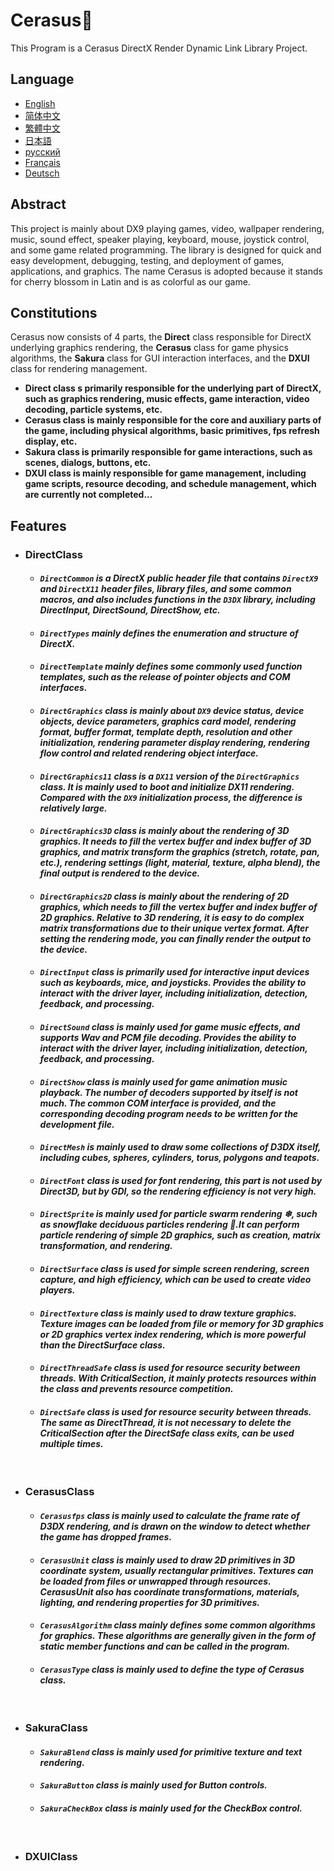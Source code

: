 # Cerasus🌸
This Program is a Cerasus DirectX Render Dynamic Link Library Project.

## Language
  * [English](https://github.com/Alopex6414/Cerasus/blob/master/README.md)
  * [简体中文](https://github.com/Alopex6414/Cerasus/blob/master/README_ZH_CN.md)
  * [繁體中文](https://github.com/Alopex6414/Cerasus/blob/master/README_ZH_TW.md)
  * [日本語](https://github.com/Alopex6414/Cerasus/blob/master/README_JA_JP.md)
  * [русский](https://github.com/Alopex6414/Cerasus/blob/master/README_RU_RU.md)
  * [Français](https://github.com/Alopex6414/Cerasus/blob/master/README_FR_FR.md)
  * [Deutsch](https://github.com/Alopex6414/Cerasus/blob/master/README_DE_DE.md)

## Abstract
This project is mainly about DX9 playing games, video, wallpaper rendering, music, sound effect, speaker playing, keyboard, mouse, joystick control, and some game related programming. The library is designed for quick and easy development, debugging, testing, and deployment of games, applications, and graphics. The name Cerasus is adopted because it stands for cherry blossom in Latin and is as colorful as our game.

## Constitutions
Cerasus now consists of 4 parts, the **Direct** class responsible for DirectX underlying graphics rendering, the **Cerasus** class for game physics algorithms, the **Sakura** class for GUI interaction interfaces, and the **DXUI** class for rendering management.
* **Direct class s primarily responsible for the underlying part of DirectX, such as graphics rendering, music effects, game interaction, video decoding, particle systems, etc.**
* **Cerasus class is mainly responsible for the core and auxiliary parts of the game, including physical algorithms, basic primitives, fps refresh display, etc.**
* **Sakura class is primarily responsible for game interactions, such as scenes, dialogs, buttons, etc.**
* **DXUI class is mainly responsible for game management, including game scripts, resource decoding, and schedule management, which are currently not completed...**

## Features
  * ### DirectClass
    * #### *`DirectCommon` is a DirectX public header file that contains `DirectX9` and `DirectX11` header files, library files, and some common macros, and also includes functions in the `D3DX` library, including DirectInput, DirectSound, DirectShow, etc.*
    * #### *`DirectTypes` mainly defines the enumeration and structure of DirectX.*
    * #### *`DirectTemplate` mainly defines some commonly used function templates, such as the release of pointer objects and COM interfaces.*
    * #### *`DirectGraphics` class is mainly about `DX9` device status, device objects, device parameters, graphics card model, rendering format, buffer format, template depth, resolution and other initialization, rendering parameter display rendering, rendering flow control and related rendering object interface.*
    * #### *`DirectGraphics11` class is a `DX11` version of the `DirectGraphics` class. It is mainly used to boot and initialize DX11 rendering. Compared with the `DX9` initialization process, the difference is relatively large.*
     * #### *`DirectGraphics3D` class is mainly about the rendering of 3D graphics. It needs to fill the vertex buffer and index buffer of 3D graphics, and matrix transform the graphics (stretch, rotate, pan, etc.), rendering settings (light, material, texture, alpha blend), the final output is rendered to the device.*
     * #### *`DirectGraphics2D` class is mainly about the rendering of 2D graphics, which needs to fill the vertex buffer and index buffer of 2D graphics. Relative to 3D rendering, it is easy to do complex matrix transformations due to their unique vertex format. After setting the rendering mode, you can finally render the output to the device.*
     * #### *`DirectInput` class is primarily used for interactive input devices such as keyboards, mice, and joysticks. Provides the ability to interact with the driver layer, including initialization, detection, feedback, and processing.*
     * #### *`DirectSound` class is mainly used for game music effects, and supports Wav and PCM file decoding. Provides the ability to interact with the driver layer, including initialization, detection, feedback, and processing.*
     * #### *`DirectShow` class is mainly used for game animation music playback. The number of decoders supported by itself is not much. The common COM interface is provided, and the corresponding decoding program needs to be written for the development file.*
     * #### *`DirectMesh` is mainly used to draw some collections of D3DX itself, including cubes, spheres, cylinders, torus, polygons and teapots.*
     * #### *`DirectFont` class is used for font rendering, this part is not used by Direct3D, but by GDI, so the rendering efficiency is not very high.*
     * #### *`DirectSprite` is mainly used for particle swarm rendering ❄, such as snowflake deciduous particles rendering 🍂.It can perform particle rendering of simple 2D graphics, such as creation, matrix transformation, and rendering.*
     * #### *`DirectSurface` class is used for simple screen rendering, screen capture, and high efficiency, which can be used to create video players.*
     * #### *`DirectTexture` class is mainly used to draw texture graphics. Texture images can be loaded from file or memory for 3D graphics or 2D graphics vertex index rendering, which is more powerful than the DirectSurface class.*
     * #### *`DirectThreadSafe` class is used for resource security between threads. With CriticalSection, it mainly protects resources within the class and prevents resource competition.*
     * #### *`DirectSafe` class is used for resource security between threads. The same as DirectThread, it is not necessary to delete the CriticalSection after the DirectSafe class exits, can be used multiple times.*
    &nbsp;
  * ### CerasusClass
     * #### *`Cerasusfps` class is mainly used to calculate the frame rate of D3DX rendering, and is drawn on the window to detect whether the game has dropped frames.*
     * #### *`CerasusUnit` class is mainly used to draw 2D primitives in 3D coordinate system, usually rectangular primitives. Textures can be loaded from files or unwrapped through resources. CerasusUnit also has coordinate transformations, materials, lighting, and rendering properties for 3D primitives.*
     * #### *`CerasusAlgorithm` class mainly defines some common algorithms for graphics. These algorithms are generally given in the form of static member functions and can be called in the program.*
     * #### *`CerasusType` class is mainly used to define the type of Cerasus class.*
    &nbsp;
  * ### SakuraClass
     * #### *`SakuraBlend` class is mainly used for primitive texture and text rendering.*
     * #### *`SakuraButton` class is mainly used for Button controls.*
     * #### *`SakuraCheckBox` class is mainly used for the CheckBox control.*
    &nbsp;
  * ### DXUIClass
    &nbsp;

